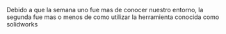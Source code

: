 
Debido a que la semana uno fue mas de conocer nuestro entorno,  la segunda fue mas o menos de como utilizar la herramienta conocida como solidworks  
